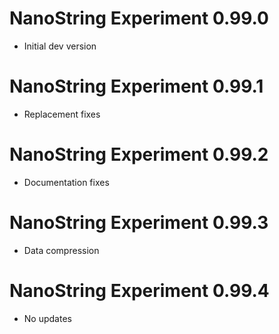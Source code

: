  # NanoString Experiment 0.99.0
* Initial dev version

 # NanoString Experiment 0.99.1
* Replacement fixes

 # NanoString Experiment 0.99.2
* Documentation fixes

 # NanoString Experiment 0.99.3
* Data compression

 # NanoString Experiment 0.99.4
* No updates